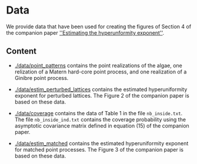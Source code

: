 #  Data

We provide data that have been used for creating the figures of Section 4 of the companion paper [''Estimating the hyperunformity exponent''](https://arxiv.org).

## Content

- [./data/point_patterns](./data/point_patterns) contains the point realizations of the algae, one relization of a Matern hard-core point process, and one realization of a Ginibre point process.
  
-   [./data/estim_perturbed_lattices](./data/estim_perturbed_lattices) contains the estimated hyperuniformity exponent for perturbed lattices. The Figure 2 of the companion paper is based on these data.

- [./data/coverage](./data/coverage) contains the data of Table 1 in the file ``nb_inside.txt``. The file ``nb_inside_ind.txt`` contains the coverage probability using the asymptotic covariance matrix defined in equation (15) of the companion paper.

- [./data/estim_matched](./data/estim_matched) contains the estimated hyperuniformity exponent for matched point processes. The Figure 3 of the companion paper is based on these data.
